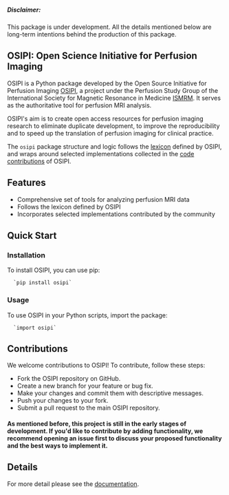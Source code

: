 ##### Disclaimer:
This package is under development. All the details mentioned below are long-term intentions behind the production of this package.

## OSIPI: Open Science Initiative for Perfusion Imaging
OSIPI is a Python package developed by the Open Source Initiative for Perfusion Imaging [OSIPI](https://osipi.ismrm.org/), a project under the Perfusion Study Group of the International Society for Magnetic Resonance in Medicine [ISMRM](https://www.ismrm.org/). It serves as the authoritative tool for perfusion MRI analysis.

OSIPI's aim is to create open access resources for perfusion imaging research to eliminate duplicate development, to improve the reproducibility and to speed up the translation of perfusion imaging for clinical practice.

The `osipi` package structure and logic follows the [lexicon](https://osipi.github.io/OSIPI_CAPLEX/) defined by OSIPI, and wraps around selected implementations collected in the [code contributions](https://github.com/OSIPI/DCE-DSC-MRI_CodeCollection) of OSIPI.

## Features
- Comprehensive set of tools for analyzing perfusion MRI data
- Follows the lexicon defined by OSIPI
- Incorporates selected implementations contributed by the community


## Quick Start
### Installation
To install OSIPI, you can use pip:

      `pip install osipi`
### Usage
To use OSIPI in your Python scripts, import the package:

      `import osipi`

## Contributions
We welcome contributions to OSIPI! To contribute, follow these steps:

- Fork the OSIPI repository on GitHub.
- Create a new branch for your feature or bug fix.
- Make your changes and commit them with descriptive messages.
- Push your changes to your fork.
- Submit a pull request to the main OSIPI repository.
#### As mentioned before, this project is still in the early stages of development. If you'd like to contribute by adding functionality, we recommend opening an issue first to discuss your proposed functionality and the best ways to implement it.

## Details
For more detail please see the [documentation](https://osipi.github.io/pypi/).
